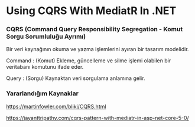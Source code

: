 # Using CQRS With MediatR In .NET

 ### CQRS (Command Query Responsibility Segregation - Komut Sorgu Sorumluluğu Ayrımı)
  
  Bir veri kaynağının okuma ve yazma işlemlerini ayıran bir tasarım modelidir.
  
  Command : (Komut) Ekleme, güncelleme ve silme işlemi olabilen bir veritabanı komutunu ifade eder.
  
  Query   : (Sorgu) Kaynaktan veri sorgulama anlamına gelir.

  
  
  
### Yararlandığım Kaynaklar
https://martinfowler.com/bliki/CQRS.html

https://jayanttripathy.com/cqrs-pattern-with-mediatr-in-asp-net-core-5-0/

